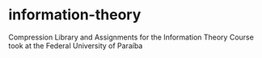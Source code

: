 # information-theory
Compression Library and Assignments for the Information Theory Course took at the Federal University of Paraíba
